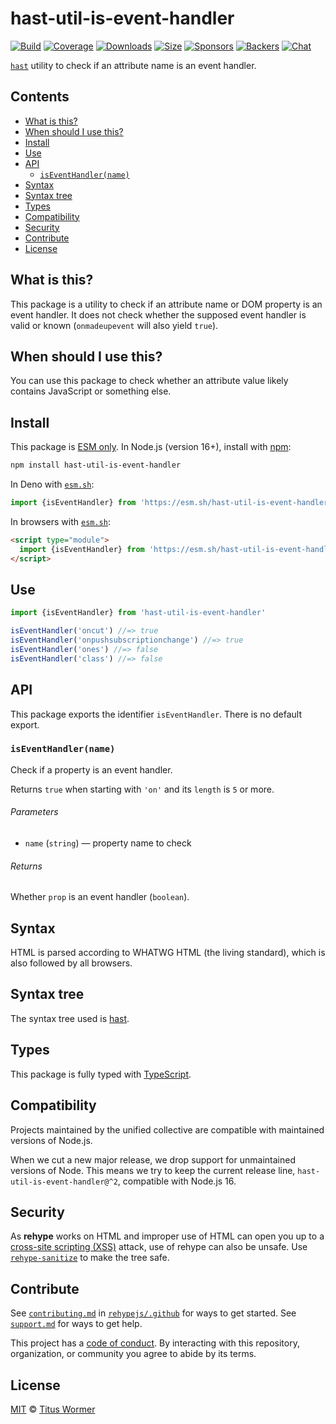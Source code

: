 <!--This file is generated-->

# hast-util-is-event-handler

[![Build][build-badge]][build]
[![Coverage][coverage-badge]][coverage]
[![Downloads][downloads-badge]][downloads]
[![Size][size-badge]][size]
[![Sponsors][funding-sponsors-badge]][funding]
[![Backers][funding-backers-badge]][funding]
[![Chat][chat-badge]][chat]

[`hast`][hast] utility to check if an attribute name is an event handler.

## Contents

*   [What is this?](#what-is-this)
*   [When should I use this?](#when-should-i-use-this)
*   [Install](#install)
*   [Use](#use)
*   [API](#api)
    *   [`isEventHandler(name)`](#iseventhandlername)
*   [Syntax](#syntax)
*   [Syntax tree](#syntax-tree)
*   [Types](#types)
*   [Compatibility](#compatibility)
*   [Security](#security)
*   [Contribute](#contribute)
*   [License](#license)

## What is this?

This package is a utility to check if an attribute name or DOM property is an
event handler.
It does not check whether the supposed event handler is valid or known
(`onmadeupevent` will also yield `true`).

## When should I use this?

You can use this package to check whether an attribute value likely contains
JavaScript or something else.

## Install

This package is [ESM only][esm].
In Node.js (version 16+), install with [npm][]:

```sh
npm install hast-util-is-event-handler
```

In Deno with [`esm.sh`][esm-sh]:

```js
import {isEventHandler} from 'https://esm.sh/hast-util-is-event-handler@2'
```

In browsers with [`esm.sh`][esm-sh]:

```html
<script type="module">
  import {isEventHandler} from 'https://esm.sh/hast-util-is-event-handler@2?bundle'
</script>
```

## Use

```js
import {isEventHandler} from 'hast-util-is-event-handler'

isEventHandler('oncut') //=> true
isEventHandler('onpushsubscriptionchange') //=> true
isEventHandler('ones') //=> false
isEventHandler('class') //=> false
```

## API

This package exports the identifier
`isEventHandler`.
There is no default export.

### `isEventHandler(name)`

Check if a property is an event handler.

Returns `true` when starting with `'on'` and its `length` is `5` or more.

###### Parameters

*   `name` (`string`) — property name to check

###### Returns

Whether `prop` is an event handler (`boolean`).

## Syntax

HTML is parsed according to WHATWG HTML (the living standard), which is also
followed by all browsers.

## Syntax tree

The syntax tree used is [hast][].

## Types

This package is fully typed with [TypeScript][].

## Compatibility

Projects maintained by the unified collective are compatible with maintained
versions of Node.js.

When we cut a new major release, we drop support for unmaintained versions of
Node.
This means we try to keep the current release line,
`hast-util-is-event-handler@^2`,
compatible with Node.js 16.

## Security

As **rehype** works on HTML and improper use of HTML can open you up to a
[cross-site scripting (XSS)][xss] attack, use of rehype can also be unsafe.
Use [`rehype-sanitize`][rehype-sanitize] to make the tree safe.

## Contribute

See [`contributing.md`][contributing] in [`rehypejs/.github`][health] for ways
to get started.
See [`support.md`][support] for ways to get help.

This project has a [code of conduct][coc].
By interacting with this repository, organization, or community you agree to
abide by its terms.

## License

[MIT][license] © [Titus Wormer][author]

[author]: https://wooorm.com

[build]: https://github.com/rehypejs/rehype-minify/actions

[build-badge]: https://github.com/rehypejs/rehype-minify/workflows/main/badge.svg

[chat]: https://github.com/rehypejs/rehype/discussions

[chat-badge]: https://img.shields.io/badge/chat-discussions-success.svg

[coc]: https://github.com/rehypejs/.github/blob/main/code-of-conduct.md

[contributing]: https://github.com/rehypejs/.github/blob/main/contributing.md

[coverage]: https://codecov.io/github/rehypejs/rehype-minify

[coverage-badge]: https://img.shields.io/codecov/c/github/rehypejs/rehype-minify.svg

[downloads]: https://www.npmjs.com/package/hast-util-is-event-handler

[downloads-badge]: https://img.shields.io/npm/dm/hast-util-is-event-handler.svg

[esm]: https://gist.github.com/sindresorhus/a39789f98801d908bbc7ff3ecc99d99c

[esm-sh]: https://esm.sh

[funding]: https://opencollective.com/unified

[funding-backers-badge]: https://opencollective.com/unified/backers/badge.svg

[funding-sponsors-badge]: https://opencollective.com/unified/sponsors/badge.svg

[hast]: https://github.com/syntax-tree/hast

[health]: https://github.com/rehypejs/.github

[license]: https://github.com/rehypejs/rehype-minify/blob/main/license

[npm]: https://docs.npmjs.com/cli/install

[rehype-sanitize]: https://github.com/rehypejs/rehype-sanitize

[size]: https://bundlejs.com/?q=hast-util-is-event-handler

[size-badge]: https://img.shields.io/bundlejs/size/hast-util-is-event-handler

[support]: https://github.com/rehypejs/.github/blob/main/support.md

[typescript]: https://www.typescriptlang.org

[xss]: https://en.wikipedia.org/wiki/Cross-site_scripting
